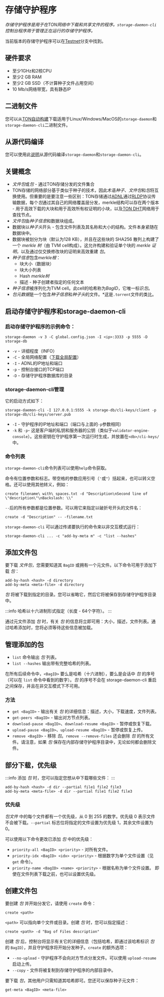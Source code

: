 # 存储守护程序

*存储守护程序是用于在TON网络中下载和共享文件的程序。`storage-daemon-cli`控制台程序用于管理正在运行的存储守护程序。*

当前版本的存储守护程序可以在[Testnet](https://github.com/ton-blockchain/ton/tree/testnet)分支中找到。

## 硬件要求

- 至少1GHz和2核CPU
- 至少2 GB RAM
- 至少2 GB SSD（不计算种子文件占用空间）
- 10 Mb/s网络带宽，具有静态IP

## 二进制文件

您可以从[TON自动构建](https://github.com/ton-blockchain/ton/releases/latest)下载适用于Linux/Windows/MacOS的`storage-daemon`和`storage-daemon-cli`二进制文件。

## 从源代码编译

您可以使用此[说明](/develop/howto/compile#storage-daemon)从源代码编译`storage-daemon`和`storage-daemon-cli`。

## 关键概念

- *文件包*或*包* - 通过TON存储分发的文件集合
- TON存储的网络部分基于类似于种子的技术，因此术语*种子*、*文件包*和*包*将互换使用。但重要的是要注意一些区别：TON存储通过[ADNL](/learn/networking/adnl)通过[RLDP](/learn/networking/rldp)协议传输数据，每个*包*通过其自己的网络覆盖层分发，merkle结构可以存在两个版本 - 用于高效下载的大块和用于高效所有权证明的小块，以及[TON DHT](/learn/networking/ton-dht)网络用于查找节点。
- *文件包*由*种子信息*和数据块组成。
- 数据块以*种子头*开头 - 包含文件列表及其名称和大小的结构。文件本身紧随在数据块中。
- 数据块被划分为块（默认为128 KB），并且在这些块的 SHA256 散列上构建了一个 *merkle 树*（由 TVM cell构成）。这允许构建和验证单个块的 *merkle 证明*，以及通过仅交换修改块的证明来高效重建 *包*。
- *种子信息*包含*merkle根*：
    - 块大小（数据块）
    - 块大小列表
    - Hash *merkle树*
    - 描述 - 种子创建者指定的任何文本
- *种子信息*被序列化为TVM cell。此cell的哈希称为*BagID*，它唯一标识*包*。
- *包元数据*是一个包含*种子信息*和*种子头*的文件。\*这是`.torrent`文件的类比。

## 启动存储守护程序和storage-daemon-cli

### 启动存储守护程序的示例命令：

`storage-daemon -v 3 -C global.config.json -I <ip>:3333 -p 5555 -D storage-db`

- `-v` - 详细程度（INFO）
- `-C` - 全局网络配置（[下载全局配置](/develop/howto/compile#download-global-config)）
- `-I` - ADNL的IP地址和端口
- `-p` - 控制台接口的TCP端口
- `-D` - 存储守护程序数据库的目录

### storage-daemon-cli管理

它的启动方式如下：

```
storage-daemon-cli -I 127.0.0.1:5555 -k storage-db/cli-keys/client -p storage-db/cli-keys/server.pub
```

- `-I` - 守护程序的IP地址和端口（端口与上面的`-p`参数相同）
- `-k` 和 `-p`- 这是客户端的私钥和服务器的公钥（类似于`validator-engine-console`）。这些密钥在守护程序第一次运行时生成，并放置在`<db>/cli-keys/`中。

### 命令列表

`storage-daemon-cli`命令列表可以使用`help`命令获取。

命令有位置参数和标志。带空格的参数应用引号（`'`或`"`）括起来，也可以转义空格。还可以使用其他转义，例如：

```
create filename\ with\ spaces.txt -d "Description\nSecond line of \"description\"\nBackslash: \\"
```

`--`后的所有参数都是位置参数。可以用它来指定以破折号开头的文件名：

```
create -d "Description" -- -filename.txt
```

`storage-daemon-cli` 可以通过传递要执行的命令来以非交互模式运行：

```
storage-daemon-cli ... -c "add-by-meta m" -c "list --hashes"
```

## 添加文件包

要下载 *文件包*，您需要知道其 `BagID` 或拥有一个元文件。以下命令可用于添加下载 *包*：

```
add-by-hash <hash> -d directory
add-by-meta <meta-file> -d directory
```

*包* 将被下载到指定的目录。您可以省略它，然后它将被保存到存储守护程序目录中。

:::info
哈希以十六进制形式指定（长度 - 64个字符）。
:::

通过元文件添加 *包* 时，有关 *包* 的信息将立即可用：大小，描述，文件列表。通过哈希添加时，您将必须等待这些信息被加载。

## 管理添加的包

- `list` 命令输出 *包* 列表。
- `list --hashes` 输出带有完整哈希的列表。

在所有后续命令中，`<BagID>` 要么是哈希（十六进制），要么是会话中 *包* 的序号（可以在 `list` 命令中看到的数字）。*包* 的序号不会在 storage-daemon-cli 重启之间保存，并且在非交互模式下不可用。

### 方法

- `get <BagID>` - 输出有关 *包* 的详细信息：描述，大小，下载速度，文件列表。
- `get-peers <BagID>` - 输出对方节点列表。
- `download-pause <BagID>`、`download-resume <BagID>` - 暂停或恢复下载。
- `upload-pause <BagID>`、`upload-resume <BagID>` - 暂停或恢复上传。
- `remove <BagID>` - 移除 *包*。`remove --remove-files` 还会删除 *包* 的所有文件。请注意，如果 *包* 保存在内部存储守护程序目录中，无论如何都会删除文件。

## 部分下载，优先级

:::info
添加 *包* 时，您可以指定您想从中下载哪些文件：
:::

```
add-by-hash <hash> -d dir --partial file1 file2 file3
add-by-meta <meta-file> -d dir --partial file1 file2 file3
```

### 优先级

*包文件* 中的每个文件都有一个优先级，从 0 到 255 的数字。优先级 0 表示文件不会被下载。`--partial` 标志位将指定的文件设置为优先级 1，其余文件设置为 0。

可以使用以下命令更改已添加 *包* 中的优先级：

- `priority-all <BagID> <priority>` - 对所有文件。
- `priority-idx <BagID> <idx> <priority>` - 根据数字为单个文件设置（见 `get` 命令）。
- `priority-name <BagID> <name> <priority>` - 根据名称为单个文件设置。
    即使在文件列表下载之前，也可以设置优先级。

## 创建文件包

要创建 *包* 并开始分发它，请使用 `create` 命令：

```
create <path>
```

`<path>` 可以指向单个文件或目录。创建 *包* 时，您可以指定描述：

```
create <path> -d "Bag of Files description"
```

创建 *包* 后，控制台将显示有关它的详细信息（包括哈希，即通过该哈希标识 *包* 的 `BagID`），并且守护程序将开始分发种子。`create` 的额外选项：

- `--no-upload` - 守护程序不会向对方节点分发文件。可以使用 `upload-resume` 启动上传。
- `--copy` - 文件将被复制到存储守护程序的内部目录中。

要下载 *包*，其他用户只需知道其哈希即可。您还可以保存种子元文件：

```
get-meta <BagID> <meta-file>
```
